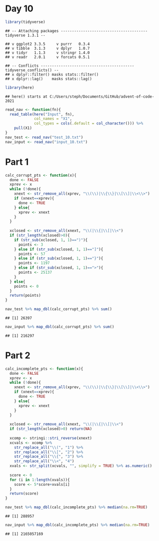 Day 10
================

``` r
library(tidyverse)
```

    ## -- Attaching packages --------------------------------------- tidyverse 1.3.1 --

    ## v ggplot2 3.3.5     v purrr   0.3.4
    ## v tibble  3.1.3     v dplyr   1.0.7
    ## v tidyr   1.1.3     v stringr 1.4.0
    ## v readr   2.0.1     v forcats 0.5.1

    ## -- Conflicts ------------------------------------------ tidyverse_conflicts() --
    ## x dplyr::filter() masks stats::filter()
    ## x dplyr::lag()    masks stats::lag()

``` r
library(here)
```

    ## here() starts at C:/Users/steph/Documents/GitHub/advent-of-code-2021

``` r
read_nav <- function(fn){
  read_table(here("Input", fn), 
             col_names = "X1", 
             col_types = cols(.default = col_character())) %>%
    pull(X1)
}
nav_test <- read_nav("test_10.txt")
nav_input <- read_nav("input_10.txt")
```

# Part 1

``` r
calc_corrupt_pts <- function(x){
  done <- FALSE
  xprev <- x
  while (!done){
    xnext <- str_remove_all(xprev, "\\(\\)|\\{\\}|\\[\\]|\\<\\>")
    if (xnext==xprev){
      done <- TRUE
    } else{
      xprev <- xnext
    }
  }
  
  xclosed <- str_remove_all(xnext, "\\(|\\{|\\[|\\<")
  if (str_length(xclosed)>0){
    if (str_sub(xclosed, 1, 1)==")"){
      points <- 3
    } else if (str_sub(xclosed, 1, 1)=="]"){
      points <- 57
    } else if (str_sub(xclosed, 1, 1)=="}"){
      points <- 1197
    } else if (str_sub(xclosed, 1, 1)==">"){
      points <- 25137
    }
  } else{
    points <- 0
  }
  return(points)  
}

nav_test %>% map_dbl(calc_corrupt_pts) %>% sum()
```

    ## [1] 26397

``` r
nav_input %>% map_dbl(calc_corrupt_pts) %>% sum()
```

    ## [1] 216297

# Part 2

``` r
calc_incomplete_pts <- function(x){
  done <- FALSE
  xprev <- x
  while (!done){
    xnext <- str_remove_all(xprev, "\\(\\)|\\{\\}|\\[\\]|\\<\\>")
    if (xnext==xprev){
      done <- TRUE
    } else{
      xprev <- xnext
    }
  }
  
  xclosed <- str_remove_all(xnext, "\\(|\\{|\\[|\\<")
  if (str_length(xclosed)>0) return(NA)
  
  xcomp <- stringi::stri_reverse(xnext)
  xcvals <- xcomp %>%
    str_replace_all("\\(", "1") %>%
    str_replace_all("\\[", "2") %>%
    str_replace_all("\\{", "3") %>%
    str_replace_all("\\<", "4") 
  xvals <- str_split(xcvals, "", simplify = TRUE) %>% as.numeric()
  
  score <- 0
  for (i in 1:length(xvals)){
    score <- 5*score+xvals[i]
  }
  return(score)
}

nav_test %>% map_dbl(calc_incomplete_pts) %>% median(na.rm=TRUE)
```

    ## [1] 288957

``` r
nav_input %>% map_dbl(calc_incomplete_pts) %>% median(na.rm=TRUE)
```

    ## [1] 2165057169
